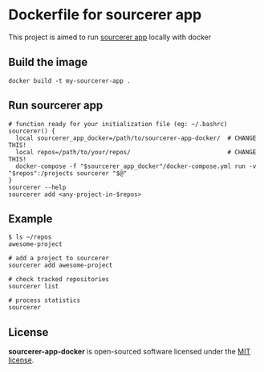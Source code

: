 # Dockerfile for sourcerer app

This project is aimed to run [sourcerer app](https://github.com/sourcerer-io/sourcerer-app) locally with docker

## Build the image

```
docker build -t my-sourcerer-app .
```

## Run sourcerer app

```
# function ready for your initialization file (eg: ~/.bashrc)
sourcerer() {
  local sourcerer_app_docker=/path/to/sourcerer-app-docker/  # CHANGE THIS!
  local repos=/path/to/your/repos/                           # CHANGE THIS!
  docker-compose -f "$sourcerer_app_docker"/docker-compose.yml run -v "$repos":/projects sourcerer "$@"
}
sourcerer --help
sourcerer add <any-project-in-$repos>
```

## Example

```
$ ls ~/repos
awesome-project

# add a project to sourcerer
sourcerer add awesome-project

# check tracked repositories
sourcerer list

# process statistics
sourcerer
```

## License

**sourcerer-app-docker** is open-sourced software licensed under the [MIT license](http://opensource.org/licenses/MIT).
